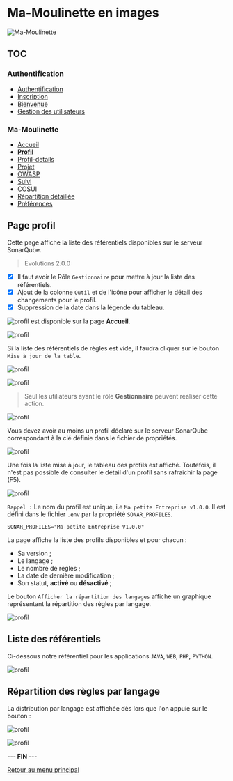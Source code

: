 # Ma-Moulinette en images

![Ma-Moulinette](/documentation/ressources/home-000.jpg)

## TOC

### Authentification

* [Authentification](/documentation/authentification.md)
* [Inscription](/documentation/inscription.md)
* [Bienvenue]((/documentation/bienvenue.md))
* [Gestion des utilisateurs](utilisateur.md)

### Ma-Moulinette

* [Accueil](/documentation/accueil.md)
* [**Profil**](/documentation/profil.md)
* [Profil-details](/documentation/profil-details.md)
* [Projet](/documentation/projet.md)
* [OWASP](/documentation/owasp.md)
* [Suivi](/documentation/suivi.md)
* [COSUI](/documentation/cosui.md)
* [Répartition détaillée](/documentation/repartition_details.md)
* [Préférences](/documentation/preferences.md)

## Page profil

Cette page affiche la liste des référentiels disponibles sur le serveur SonarQube.

> Evolutions 2.0.0

* [x] Il faut avoir le Rôle `Gestionnaire` pour mettre à jour la liste des référentiels.
* [x] Ajout de la colonne `Outil` et de l'icône pour afficher le détail des changements pour le profil.
* [x] Suppression de la date dans la légende du tableau.

![profil](/documentation/ressources/profil-000g.jpg) est disponible sur la page **Accueil**.

![profil](/documentation/ressources/profil-000a.jpg)

Si la liste des référentiels de règles est vide, il faudra cliquer sur le bouton `Mise à jour de la table`.

![profil](/documentation/ressources/profil-000h.jpg)

![profil](/documentation/ressources/profil-000b.jpg)

> Seul les utiliateurs ayant le rôle **Gestionnaire** peuvent réaliser cette action.

![profil](/documentation/ressources/profil-000c.jpg)

Vous devez avoir au moins un profil déclaré sur le serveur SonarQube correspondant à la clé définie dans le fichier de propriétés.

![profil](/documentation/ressources/profil-000d.jpg)

Une fois la liste mise à jour, le tableau des profils est affiché. Toutefois, il n'est pas possible de consulter le détail d'un profil sans rafraichir la page (F5).

![profil](/documentation/ressources/profil-000e.jpg)

`Rappel :` Le nom du profil est unique, i.e `Ma petite Entreprise v1.0.0`. Il est défini dans le fichier `.env` par la propriété `SONAR_PROFILES`.

```properties
SONAR_PROFILES="Ma petite Entreprise V1.0.0"
```

La page affiche la liste des profils disponibles et pour chacun :

* Sa version ;
* Le langage ;
* Le nombre de règles ;
* La date de dernière modification ;
* Son statut, **activé** ou **désactivé** ;

Le bouton `Afficher la répartition des langages` affiche un graphique représentant la répartition des règles par langage.

![profil](/documentation/ressources/profil-001.jpg)

## Liste des référentiels

Ci-dessous notre référentiel pour les applications `JAVA`, `WEB`, `PHP`, `PYTHON`.

![profil](/documentation/ressources/profil-002.jpg)

## Répartition des règles par langage

La distribution par langage est affichée dès lors que l'on appuie sur le bouton :

![profil](/documentation/ressources/profil-004.jpg)

![profil](/documentation/ressources/profil-003.jpg)

-**-- FIN --**-

[Retour au menu principal](/README.md)
